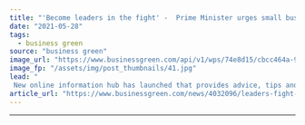 ```yaml
---
title: "'Become leaders in the fight' -  Prime Minister urges small businesses to set climate goals"
date: "2021-05-28"
tags: 
  - business green
source: "business green"
image_url: "https://www.businessgreen.com/api/v1/wps/74e8d15/cbcc464a-9b01-493c-9310-42f0882ce5d6/2/Shed-1-Distillery-3-185x114.jpg"
image_fp: "/assets/img/post_thumbnails/41.jpg"
lead: "
 New online information hub has launched that provides advice, tips and resources for SMEs looking to set climate targets and 'green' their operations and activity ..."
article_url: "https://www.businessgreen.com/news/4032096/leaders-fight-prime-minister-urges-small-businesses-set-climate-goals"
---
```


---

